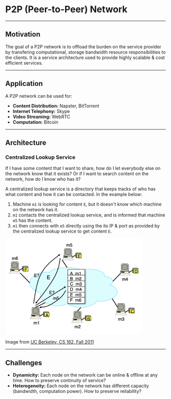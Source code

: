 # P2P (Peer-to-Peer) Network
---
## Motivation
The goal of a P2P network is to offload the burden on the service provider by transfering computational, storage bandwidth resource responsibilities to the clients.
It is a service architecture used to provide highly scalable & cost efficient services.

---
## Application
A P2P network can be used for:
* __Content Distribution:__ Napster, BitTorrent
* __Internet Telephony:__ Skype
* __Video Streaming:__ WebRTC
* __Computation:__ Bitcoin

---
## Architecture
### Centralized Lookup Service
If I have some content that I want to share, how do I let everybody else on the network know that it exists? 
Or if I want to search content on the network, how do I know who has it? 

A centralized lookup service is a directory that keeps tracks of who has what content and how it can be contacted. In the example below: 
1. Machine `m1` is looking for content `E`, but it doesn't know which machine on the network has it.
2. `m1` contacts the centralized lookup service, and is informed that machine `m5` has the content.
3. `m1` then connects with `m5` directly using the its IP & port as provided by the centralized lookup service to get content `E`.

<img src="images/centralized-lookup-service.png" height="300"/>

Image from [UC Berkeley, CS 162, Fall 2011](https://inst.eecs.berkeley.edu/~cs162/fa11/)

---
## Challenges
* __Dynamicity:__ Each node on the network can be online & offline at any time. How to preserve continuity of service?
* __Heterogeneity:__ Each node on the network has different capacity (bandwidth, computation power). How to preserve reliability?
